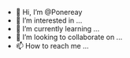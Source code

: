 - 👋 Hi, I’m @Ponereay
- 👀 I’m interested in ...
- 🌱 I’m currently learning ...
- 💞️ I’m looking to collaborate on ...
- 📫 How to reach me ...

<!---
Ponereay/Ponereay is a ✨ special ✨ repository because its `README.md` (this file) appears on your GitHub profile.
You can click the Preview link to take a look at your changes.
--->
